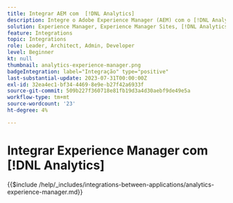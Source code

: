 ```yaml
---
title: Integrar AEM com  [!DNL Analytics]
description: Integre o Adobe Experience Manager (AEM) com o [!DNL Analytics] para rastrear e analisar o comportamento do usuário em seu site.
solution: Experience Manager, Experience Manager Sites, [!DNL Analytics]
feature: Integrations
topic: Integrations
role: Leader, Architect, Admin, Developer
level: Beginner
kt: null
thumbnail: analytics-experience-manager.png
badgeIntegration: label="Integração" type="positive"
last-substantial-update: 2023-07-31T00:00:00Z
exl-id: 32ea4ec1-bf34-4469-8e9e-b27f42a6933f
source-git-commit: 509b227f360718e81fb19d3a4d30aebf9de49e5a
workflow-type: tm+mt
source-wordcount: '23'
ht-degree: 4%

---
```


# Integrar Experience Manager com [!DNL Analytics]

{{$include /help/_includes/integrations-between-applications/analytics-experience-manager.md}}
